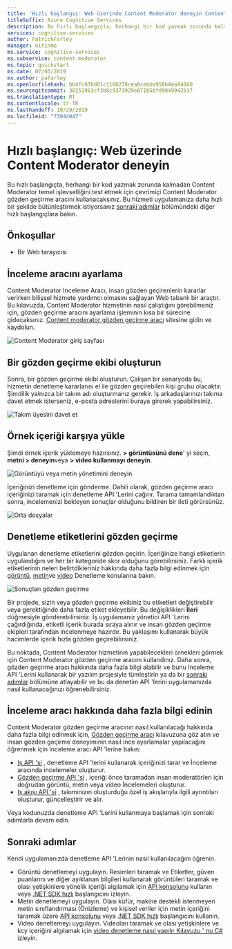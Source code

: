 ```yaml
---
title: 'Hızlı başlangıç: Web üzerinde Content Moderator deneyin Content Moderator'
titleSuffix: Azure Cognitive Services
description: Bu hızlı başlangıçta, herhangi bir kod yazmak zorunda kalmadan Content Moderator temel işlevselliğini test etmek için çevrimiçi Content Moderator gözden geçirme aracını kullanacaksınız.
services: cognitive-services
author: PatrickFarley
manager: nitinme
ms.service: cognitive-services
ms.subservice: content-moderator
ms.topic: quickstart
ms.date: 07/03/2019
ms.author: pafarley
ms.openlocfilehash: bb4fc076d01c1108278cea0cebba958b4ea94660
ms.sourcegitcommit: 38251963cf3b8c9373929e071b50fd9049942b37
ms.translationtype: MT
ms.contentlocale: tr-TR
ms.lasthandoff: 10/29/2019
ms.locfileid: "73044047"
---
```

# <a name="quickstart-try-content-moderator-on-the-web"></a>Hızlı başlangıç: Web üzerinde Content Moderator deneyin

Bu hızlı başlangıçta, herhangi bir kod yazmak zorunda kalmadan Content Moderator temel işlevselliğini test etmek için çevrimiçi Content Moderator gözden geçirme aracını kullanacaksınız. Bu hizmeti uygulamanıza daha hızlı bir şekilde bütünleştirmek istiyorsanız [sonraki adımlar](#next-steps) bölümündeki diğer hızlı başlangıçlara bakın.

## <a name="prerequisites"></a>Önkoşullar

- Bir Web tarayıcısı

## <a name="set-up-the-review-tool"></a>İnceleme aracını ayarlama
Content Moderator Inceleme Aracı, insan gözden geçirenlerin kararlar verirken bilişsel hizmete yardımcı olmasını sağlayan Web tabanlı bir araçtır. Bu kılavuzda, Content Moderator hizmetinin nasıl çalıştığını görebilmeniz için, gözden geçirme aracını ayarlama işleminin kısa bir sürecine gidecaksınız. [Content moderator gözden geçirme aracı](https://contentmoderator.cognitive.microsoft.com/) sitesine gidin ve kaydolun.

![Content Moderator giriş sayfası](images/homepage.PNG)

## <a name="create-a-review-team"></a>Bir gözden geçirme ekibi oluşturun

Sonra, bir gözden geçirme ekibi oluşturun. Çalışan bir senaryoda bu, hizmetin denetleme kararlarını el ile gözden geçirebilen kişi grubu olacaktır. Şimdilik yalnızca bir takım adı oluşturmanız gerekir. İş arkadaşlarınızı takıma davet etmek isterseniz, e-posta adreslerini buraya girerek yapabilirsiniz.

![Takım üyesini davet et](images/QuickStart-2-small.png)

## <a name="upload-sample-content"></a>Örnek içeriği karşıya yükle

Şimdi örnek içerik yüklemeye hazırsınız. **> görüntüsünü dene**' yi seçin, **metni > deneyin**veya **> video kullanmayı deneyin**.

![Görüntüyü veya metin yönetimini deneyin](images/tryimagesortext.png)

İçeriğinizi denetleme için gönderme. Dahili olarak, gözden geçirme aracı içeriğinizi taramak için denetleme API 'Lerini çağırır. Tarama tamamlandıktan sonra, incelemenizi bekleyen sonuçlar olduğunu bildiren bir ileti görürsünüz.

![Orta dosyalar](images/submitted.png)

## <a name="review-moderation-tags"></a>Denetleme etiketlerini gözden geçirme

Uygulanan denetleme etiketlerini gözden geçirin. İçeriğinize hangi etiketlerin uygulandığını ve her bir kategoride skor olduğunu görebilirsiniz. Farklı içerik etiketlerinin neleri belirtdikleriniz hakkında daha fazla bilgi edinmek için [görüntü](image-moderation-api.md), [metin](text-moderation-api.md)ve [video](video-moderation-api.md) Denetleme konularına bakın.

![Sonuçları gözden geçirme](images/reviewresults_text.png)

Bir projede, sizin veya gözden geçirme ekibiniz bu etiketleri değiştirebilir veya gerektiğinde daha fazla etiket ekleyebilir. Bu değişiklikleri **İleri** düğmesiyle gönderebilirsiniz. İş uygulamanız yönetici API 'Lerini çağırdığında, etiketli içerik burada sıraya alınır ve insan gözden geçirme ekipleri tarafından incelenmeye hazırdır. Bu yaklaşımı kullanarak büyük hacimlerde içerik hızla gözden geçirebilirsiniz.

Bu noktada, Content Moderator hizmetinin yapabilecekleri örnekleri görmek için Content Moderator gözden geçirme aracını kullandınız. Daha sonra, gözden geçirme aracı hakkında daha fazla bilgi alabilir ve bunu Inceleme API 'Lerini kullanarak bir yazılım projesiyle tümleştirin ya da bir [sonraki adımlar](#next-steps) bölümüne atlayabilir ve bu da denetim API 'lerini uygulamanızda nasıl kullanacağınızı öğrenebilirsiniz.

## <a name="learn-more-about-the-review-tool"></a>İnceleme aracı hakkında daha fazla bilgi edinin

Content Moderator gözden geçirme aracının nasıl kullanılacağı hakkında daha fazla bilgi edinmek için, [Gözden geçirme aracı](Review-Tool-User-Guide/human-in-the-loop.md) kılavuzuna göz atın ve insan gözden geçirme deneyiminin nasıl ince ayarlamalar yapılacağını öğrenmek için Inceleme aracı API 'lerine bakın:
- [Iş API 'si](try-review-api-job.md) , denetleme API 'lerini kullanarak içeriğinizi tarar ve İnceleme aracında incelemeler oluşturur. 
- [Gözden geçirme API 'si](try-review-api-review.md) , içeriği önce taramadan insan moderatörleri için doğrudan görüntü, metin veya video İncelemeleri oluşturur. 
- [Iş akışı API 'si](try-review-api-workflow.md) , takımınızın oluşturduğu özel iş akışlarıyla ilgili ayrıntıları oluşturur, güncelleştirir ve alır.

Veya kodunuzda denetleme API 'Lerini kullanmaya başlamak için sonraki adımlarla devam edin.

## <a name="next-steps"></a>Sonraki adımlar

Kendi uygulamanızda denetleme API 'Lerinin nasıl kullanılacağını öğrenin.
- Görüntü denetlemeyi uygulayın. Resimleri taramak ve Etiketler, güven puanlarını ve diğer ayıklanan bilgileri kullanarak görüntüleri taramak ve olası yetişkinlere yönelik içeriği algılamak için [API konsolunu](try-image-api.md) kullanın veya [.NET SDK hızlı](dotnet-sdk-quickstart.md) başlangıcını izleyin.
- Metin denetlemeyi uygulayın. Olası küfür, makine destekli istenmeyen metin sınıflandırması (Önizleme) ve kişisel veriler için metin içeriğini taramak üzere [API konsolunu](try-text-api.md) veya [.NET SDK hızlı](dotnet-sdk-quickstart.md) başlangıcını kullanın.
- Video denetlemeyi uygulayın. Videoları taramak ve olası yetişkinlere ve kcy içeriğini algılamak için [video denetleme nasıl yapılır Kılavuzu ' nu C# ](video-moderation-api.md) izleyin. 
